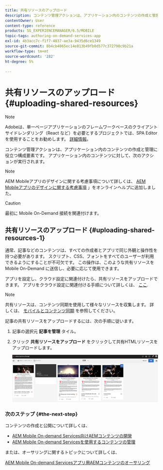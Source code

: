 ```yaml
---
title: 共有リソースのアップロード
description: コンテンツ管理アクションは、アプリケーション内のコンテンツの作成と管理に役立つ構成要素です。 このページでは、共有リソースのアップロードについて説明します。
contentOwner: User
content-type: reference
products: SG_EXPERIENCEMANAGER/6.5/MOBILE
topic-tags: authoring-on-demand-services-app
exl-id: 4b3acc7c-f1f7-4837-ae3a-9435d6ce1349
source-git-commit: 8b4cb4065ec14e813b49fb0d577c372790c9b21a
workflow-type: tm+mt
source-wordcount: '282'
ht-degree: 5%

---
```


# 共有リソースのアップロード {#uploading-shared-resources}

>[!NOTE]
>
>Adobeは、単一ページアプリケーションのフレームワークベースのクライアントサイドレンダリング（React など）を必要とするプロジェクトでは、SPA Editor を使用することをお勧めします。 [詳細情報](/help/sites-developing/spa-overview.md)。

コンテンツ管理アクションは、アプリケーション内のコンテンツの作成と管理に役立つ構成要素です。 アプリケーション内のコンテンツに対して、次のアクションが実行されます。

>[!NOTE]
>
>AEM Mobileアプリのデザインに関する考慮事項について詳しくは、 [AEM Mobileアプリのデザインに関する考慮事項](https://helpx.adobe.com/digital-publishing-solution/help/design-app.html) 」をオンラインヘルプに追加しました。

>[!CAUTION]
>
>最初に Mobile On-Demand 接続を関連付けます。

## 共有リソースのアップロード {#uploading-shared-resources-1}

通常、記事などのコンテンツは、すべての作成者とアプリで同じ外観と操作性を持つ必要があります。 スクリプト、CSS、フォントをすべてのユーザーが利用できるようにすることが不可欠です。 この操作は、このような共有リソースを Mobile On-Demand に送信し、必要に応じて使用できます。

アプリを設定し、クラウド設定に関連付けたら、共有リソースをアップロードできます。 アプリをクラウド設定に関連付ける手順について詳しくは、 [ここ](/help/mobile/mobile-apps-ondemand-application-create-configure-action.md).

>[!NOTE]
>
>共有リソースは、コンテンツ同期を使用して様々なリソースを収集します。 詳しくは、 [モバイルとコンテンツ同期](/help/mobile/mobile-ondemand-contentsync.md) を参照してください。

記事の共有リソースをアップロードするには、次の手順に従います。

1. 記事の選択元 **記事を管理** タイル。
1. クリック **共有リソースをアップロード** をクリックして共有HTMLリソースをアップロードします。

   ![chlimage_1-133](assets/chlimage_1-133.png)

### 次のステップ {#the-next-step}

コンテンツの作成と公開について詳しくは、

* [AEM Mobile On-demand Services向けAEMコンテンツの開発](/help/mobile/aem-mobile-on-demand.md)
* [AEM Mobile On-demand Servicesを使用するコンテンツの管理](/help/mobile/aem-mobile.md)

または、オーサリングに関するトピックについて詳しくは、

[AEM Mobile On-demand Servicesアプリ用AEMコンテンツのオーサリング](/help/mobile/mobile-apps-ondemand.md)
